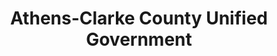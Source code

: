---
title: Athens-Clarke County Unified Government
url: /athens-clarke-county-unified-government/
latitude: 33.91
longitude: -83.402
---